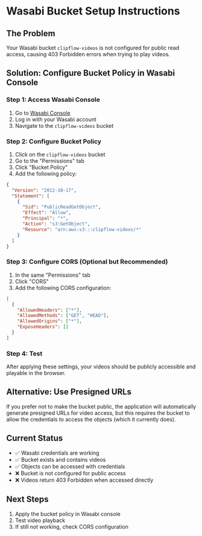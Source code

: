 # Wasabi Bucket Setup Instructions

## The Problem
Your Wasabi bucket `clipflow-videos` is not configured for public read access, causing 403 Forbidden errors when trying to play videos.

## Solution: Configure Bucket Policy in Wasabi Console

### Step 1: Access Wasabi Console
1. Go to [Wasabi Console](https://console.wasabisys.com/)
2. Log in with your Wasabi account
3. Navigate to the `clipflow-videos` bucket

### Step 2: Configure Bucket Policy
1. Click on the `clipflow-videos` bucket
2. Go to the "Permissions" tab
3. Click "Bucket Policy"
4. Add the following policy:

```json
{
  "Version": "2012-10-17",
  "Statement": [
    {
      "Sid": "PublicReadGetObject",
      "Effect": "Allow",
      "Principal": "*",
      "Action": "s3:GetObject",
      "Resource": "arn:aws:s3:::clipflow-videos/*"
    }
  ]
}
```

### Step 3: Configure CORS (Optional but Recommended)
1. In the same "Permissions" tab
2. Click "CORS"
3. Add the following CORS configuration:

```json
[
  {
    "AllowedHeaders": ["*"],
    "AllowedMethods": ["GET", "HEAD"],
    "AllowedOrigins": ["*"],
    "ExposeHeaders": []
  }
]
```

### Step 4: Test
After applying these settings, your videos should be publicly accessible and playable in the browser.

## Alternative: Use Presigned URLs
If you prefer not to make the bucket public, the application will automatically generate presigned URLs for video access, but this requires the bucket to allow the credentials to access the objects (which it currently does).

## Current Status
- ✅ Wasabi credentials are working
- ✅ Bucket exists and contains videos
- ✅ Objects can be accessed with credentials
- ❌ Bucket is not configured for public access
- ❌ Videos return 403 Forbidden when accessed directly

## Next Steps
1. Apply the bucket policy in Wasabi console
2. Test video playback
3. If still not working, check CORS configuration
